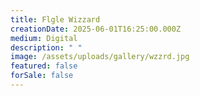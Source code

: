 ```yaml
---
title: Flgle Wizzard
creationDate: 2025-06-01T16:25:00.000Z
medium: Digital
description: " "
image: /assets/uploads/gallery/wzzrd.jpg
featured: false
forSale: false
---
```

